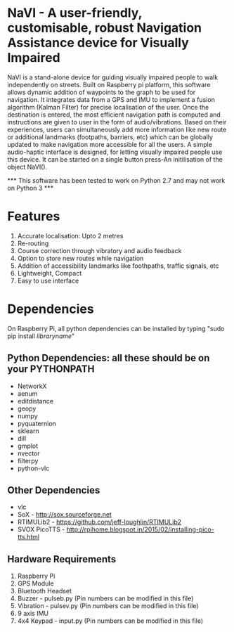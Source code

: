 # NaVI - A user-friendly, customisable, robust Navigation Assistance device for Visually Impaired 
NaVI is a stand-alone device for guiding visually impaired people to walk independently on streets. Built on Raspberry pi platform, this software allows dynamic addition of waypoints to the graph to be used for navigation. It integrates data from a GPS and IMU to implement a fusion algorithm (Kalman Filter) for precise localisation of the user. Once the destination is entered, the most efficient navigation path is computed and instructions are given to user in the form of audio/vibrations. Based on their experiences, users can simultaneously add more information like new route or additional landmarks (footpaths, barriers, etc) which can be globally updated to make navigation more accessible for all the users. A simple audio-haptic interface is designed, for letting visually impaired people use this device. It can be started on a single button press-An initilisation of the object NaVI().

*** This software has been tested to work on Python 2.7 and may not work on Python 3 ***

# Features
1. Accurate localisation: Upto 2 metres
2. Re-routing 
3. Course correction through vibratory and audio feedback
4. Option to store new routes while navigation
5. Addition of accessibility landmarks like foothpaths, traffic signals, etc
6. Lightweight, Compact
7. Easy to use interface 


# Dependencies

On Raspberry Pi, all python dependencies can be installed by typing "sudo pip install _libraryname_"

## Python Dependencies: all these should be on your PYTHONPATH

* NetworkX 
* aenum
* editdistance
* geopy
* numpy
* pyquaternion
* sklearn
* dill
* gmplot
* nvector
* filterpy
* python-vlc

## Other Dependencies

* vlc
* SoX - http://sox.sourceforge.net 
* RTIMULib2 - https://github.com/jeff-loughlin/RTIMULib2
* SVOX PicoTTS - http://rpihome.blogspot.in/2015/02/installing-pico-tts.html

## Hardware Requirements

1. Raspberry Pi
2. GPS Module
3. Bluetooth Headset
4. Buzzer - pulseb.py (Pin numbers can be modified in this file)
5. Vibration - pulsev.py (Pin numbers can be modified in this file)
6. 9 axis IMU
7. 4x4 Keypad - input.py (Pin numbers can be modified in this file)
